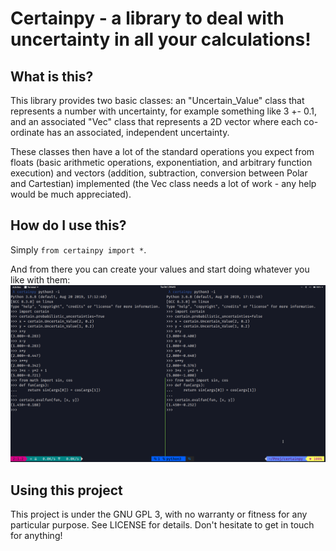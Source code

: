 Certainpy - a library to deal with uncertainty in all your calculations!
========================================================================

What is this?
-------------

This library provides two basic classes: an "Uncertain_Value" class that represents a number with
uncertainty, for example something like 3 +- 0.1, and an associated "Vec" class that represents a 2D
vector where each co-ordinate has an associated, independent uncertainty.

These classes then have a lot of the standard operations you expect from floats (basic arithmetic
operations, exponentiation, and arbitrary function execution) and vectors (addition, subtraction,
conversion between Polar and Cartestian) implemented (the Vec class needs a lot of work - any help 
would be much appreciated). 

How do I use this?
------------------

Simply `from certainpy import *`.

And from there you can create your values and start doing whatever you like with them:
![Using the package](/images/showcase1.png)


Using this project
------------------

This project is under the GNU GPL 3, with no warranty or fitness for any particular purpose. See 
LICENSE for details. Don't hesitate to get in touch for anything!
